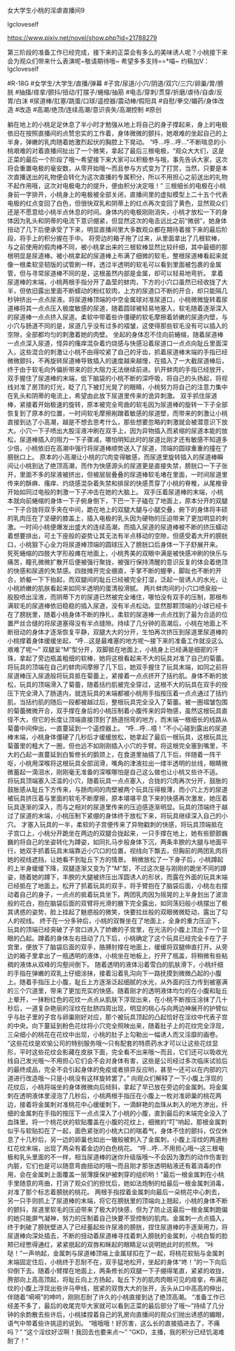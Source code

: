 女大学生小桃的淫虐直播间9

lgcloveself

https://www.pixiv.net/novel/show.php?id=21788279

第三阶段的准备工作已经完成，接下来的正菜会有多么的美味诱人呢？小桃接下来会为观众们带来什么表演呢~敬请期待哦~
希望多多支持==*喵~
约稿加V：lgcloveself

#R-18G
#女学生/大学生/直播/弹幕
#子宫/尿道/小穴/阴道/双穴/三穴/卵巢/胃/膀胱
#抽搐/痉挛/颤抖/扭动/打摆子/蜷缩/抽筋
#电击/穿刺/贯穿/折磨/虐待/自虐/反胃/白沫
#尿道棒/肛塞/跳蛋/口球/遥控器/震动棒/假阳具
#自慰/拳交/媚药/身体改造
#改造
#高潮/绝顶/连续高潮/意识丧失/高潮控制
#原创


躺在地上的小桃足足休息了半小时才勉强从地上将自己的身子撑起来，身上的电极依旧在按照直播间的点赞忠实的工作着，身体微微的颤抖，她艰难的坐起自己的上半身，弹嫩的乳肉随着她激烈起伏的胸腔上下晃动。
    “呼…呼…呼…”不断喘息的小桃艰难的对着直播间扯出了一个微笑，拿起了最后三根电极，“观众大大们，这是正菜的最后一个阶段了哦～希望接下来大家可以积极参与哦，事先告诉大家，这次将会重置电极的毫安数，从零开始哦～而且参与方式变为了打赏，当然，只要是本次直播送出的礼物便会转化为这次直播的专属积分，所以不用担心之前送出的礼物不起作用哦，这次对电极电力的提升，便由积分决定哦！”
    三根细长的电极在小桃身前一字排开，小桃身上的电极被全部关闭，直播间里的虚拟模型上二十五个代表电极的红点变回了白色，但很快双乳和阴蒂上的红点再次变回了黄色，显然观众们还是不愿意给小桃半点休息的时间。身体内的电极刚刚消失，小桃才放松一下的身体因为乳头和阴蒂的电流下意识绷紧，但显然这次的电击远比之前“微弱”，她身体扭动了几下后便承受了下来，明显直播间里大多数观众都在期待着接下来的最后阶段，将手上的积分握在手中。
    将旁边的箱子拖了过来，从里面拿出了几根软棒，与之前使用的假肉棒不同，被小桃拿出来的三根软棒显然比较纤细，其中最细的那根明显是尿道棒。被小桃拿起的尿道棒上布满了细微的软毛，整根尿道棒看起来就像一根柔软坚韧版的试管刷一样，透过半透明的软毛可以看到里面被包裹的金属管，但与寻常尿道棒不同的是，这根虽然内部是金属，却可以轻易地弯折。
    拿着尿道棒的末端，小桃两根手指分开了晶莹的蚌肉，下方的小穴口虽然已经收拢了大半，但依旧露出里面不断蠕动的粉红软肉，上方的尿道口不断的开合，却只能隔几秒钟挤出一点点尿液。将尿道棒顶端的中空金属球对准尿道口，小桃微微旋转着尿道棒将其一点点压入极度敏感的尿道，随着圆球被轻易地塞入，软毛随着逐渐深入的尿道棒一点点挤入尿道。柔软中带着些许僵硬的软毛摩擦着娇嫩的尿道内壁，与小穴与肠道不同的是，尿道几乎没有过多的褶皱，这使得那些软毛没有可以插入的空隙，全部都均匀的刺激着她的肉壁。
    坐起的身体忍不住向前蜷缩，随着尿道棒一点点深入尿道，怪异的瘙痒混杂着灼烧感与快感沿着尿道口一点点向耻丘里面深入，这些混合的刺激让小桃不由得咬紧了自己的牙齿，抓着尿道棒末端的手指已经微微颤抖，不再旋转尿道棒导致插入的速度越来越慢，在插入了一大截尿道棒后，终于由于软毛向外偏折带来的巨大阻力无法继续前进。扒开蚌肉的手指已经放开，双手握住了尿道棒的末端，低下脑袋的小桃不断的深呼吸，将自己的头扬起，将视线对准了房顶的灯光，眨了几下被灯光晃了的眼睛，小桃努力将自己的注意力集中在乳头和阴蒂的电流上，希望由此放下尿道里传来的诡异刺激。
    双手抓住尿道棒，紧接着开始极速的旋转，原本被完全弯曲的软毛因为尿道棒的旋转一下子全部恢复到了原本的位置，一时间软毛摩擦剐蹭着敏感的尿道壁，而带来的刺激让小桃直接到达了小高潮，越是不想去思考什么，那些想要忽略的刺激就会被潜意识下放大。小穴一下子喷出大股淫液冲刷在双手上，因为异物插入而紧缩的尿道本能的放松，尿道棒插入的阻力一下子骤减，哪怕明知此时的尿道比刚才还有敏感不知道多少倍，小桃依旧在高潮中强行将尿道棒顺势送入了尿道，顶端的圆球重重的撞在了膀胱口上。
    原本的小高潮让小桃的穴肉变得敏感，而尿道里旋转插入的尿道棒瞬间让小桃到达了绝顶高潮，而作为快感源头的尿道更是直接失禁，膀胱口一下子张开，里面不多的尿液被挤出，但被层层叠叠的尿道棒软毛堵在里面，一时间尿道里传来的酥麻、瘙痒、灼烧感混杂着失禁和排尿的快感贯穿了小桃的脊椎，从尾椎骨开始如同过电般的刺激一下子冲击在她的大脑上。
    双手压着尿道棒的末端，小桃本就向前蜷缩的身体一下子俯身倒下，下巴一下子磕在了地面上，原本分开的双腿一下子合拢将双手夹在中间，跪在地上的双腿大腿与小腿交叠，俯下的身体将丰硕的乳肉压在了坚硬的膝盖上，插入电极的乳头因为硬物的压迫带来了更加明显的刺激。一时间小桃便爆发出盛大的连续高潮，而插入尿道的尿道棒被不断的挤压蠕动着想要排出，可土下座般的姿势让其无法有半点移动的空隙，但感受着大开的膀胱口，小桃狠下心全力将尿道棒顶端的圆球压入了膀胱口后身体一下子舒展开来。
    死死蜷缩的四肢大字形般瘫在地面上，小桃秀美的双眼中满是被快感冲刷的快乐与痛苦，瞳孔微微扩散开后便被强行聚拢，被强行保持清醒的意识反复的体会着绝顶的快感和尿道的失禁感。四肢摊开完全绷直，手掌不断的握拳，脚趾也不断的开合，娇躯一下下抬起，而双腿间的耻丘已经被完全打湿，泛起一层诱人的水光，让小桃娇嫩的肌肤看起来如同半透明的蛋清般滑腻。
    两片蚌肉间的小穴口喷泉般一股股喷出淫液，而阴蒂下方的尿道已然被完全堵住，哪怕没有双手的压制，那根布满软毛的尿道棒依旧稳稳的插入尿道，没有半点松动。显然那颗顶端的小球已经卡在了膀胱里，随着小桃身体不断的挣扎，柔软的尿道棒一点点找到了最为合适的位置严丝合缝的将尿道塞得没有半点缝隙。持续了几分钟的高潮后，小桃在地面上不断扭动的身体才逐渐恢复平静，双腿大大的分开，生怕再次挤压到尿道里尿道棒的小桃撑着身体缓缓坐起，“呼…这是最难塞的地方呢～接下来的准备工作就没这么艰难了呢～”
    双腿呈“M”型分开，双脚抵在地面上，小桃身上已经满是细密的汗珠，拿起了旁边瓶盖粗细的软棒，她将这根看起来不大的玩具对准了自己的菊蕾。将玩具的顶端在自己的蚌肉间摩擦了几下后，她双手握住了玩具末端，如同之前将尿道棒压入尿道般将玩具抵在菊蕾上，紧接着一点点挤开了括约肌。身体不断的放松，玩具的顶端滑入了菊蕾，随着括约肌被完全穿过，这根不大的玩具在双手的按压下完全滑入了肠道内，就连玩具的末端都被小桃用手指按压着一点点通过了括约肌，当括约肌的随后一段都被越过后，整根玩具完全没入了菊蕾。被一圈褶皱包围的菊蕾微微开合，双手撑在身后的小桃压制着小腹传来的异物感，虽然这根玩具直径不大，但它的长度让顶端直接顶到了肠道拐弯的地方，而末端一根细长的线路从菊蕾中间伸出，一直蔓延到一个遥控器上。
    “呼…呼…噫！”不小心碰到露出的尿道棒末端，小桃身体僵硬了几秒后才缓缓放松，她拿起了最后一根玩具，这根玩具比菊蕾里的粗大了一圈，但也远不如刚刚插入小穴的手臂。将这根完全塞到嘴里，不大的凸起一直蔓延到白皙修长的鹅颈上，在食道里抽插了几下后，伴随着一阵干呕，小桃用深喉将这根玩具全部润滑，嘴角的津液拉出一缕半透明的丝线，眼睛微微蓄起一滴泪水，刚刚毫无准备的深喉哪怕是自己这么做也让小桃又些许不适。
    将玩具顶端塞入泛滥的小穴，随着玩具一点点塞入，合拢的穴肉再次分开，鼓胀的鼓胀感从耻丘下方传来，与肠肉间的肉壁被两个玩具压得极薄，而小穴上方的尿道被玩具挤压着与里面的软毛不断摩擦，原本堪堪平息下来的快感再次激发，她压着玩具逐渐的深入，而与之相对的尿道里传来的压迫感逐渐明显。玩具的顶端终于越过了尿道的末端，小桃压制下紧绷的身体终于放松下来，将玩具继续深入自己的小穴。
    才塞入玩具的一半，柔软的子宫便传来了异物戳刺的快感，将玩具顶端抵在子宫口上，小桃分开跪坐在两边的双腿合拢起来，一只手撑在地上，她有些颤颤巍巍的将自己的坐姿转化为蹲姿，如同扎马步般身体下沉，两条丰腴的大腿与地面平行，她双手抓着玩具末端靠近小穴口的位置，视线向下飘去，但胸前的两团乳肉将她的视线遮挡，让她看不到耻丘下方的情景。
    稍微放松了一下身子后，小桃蹲起的上半身缓缓下降，双腿逐渐又变为了“M”型，不过这次是与刚刚的跪坐不同的蹲姿，随着她的蹲下，丰腴的大腿被挤压出浑圆诱人的形状，而露在外面的玩具末端已经抵在了地面上。松开了抓着玩具的双手，将手臂抱在了脑袋后面，小桃左右摆动着自己的身子，一点点的抵着玩具坐下。两团乳肉因为摇晃的上半身划出了波浪般的花白，抱在脑袋后面的双臂将光滑的腋下完全露出，如同荡妇般小桃摆出了极其诱惑的姿势，脸上挂起了魅惑般的微笑，快要拉丝般的双眼微微眨动，露出了勾人的视线。
    终于在一分多钟后，小桃的双臀坐在了地面上，全身的重力压迫下，玩具的顶端已经突破了子宫口进入了娇嫩的子宫里，在光洁的小腹上顶出了一个显眼的凸起。蹲着的身体左右扭动了几下后，小桃确定了这个玩具已经完全卡在了子宫里，便放下了脑袋后面的双手，胳膊肘撑在地面上，缓缓将双腿伸直打开。从旁边的箱子里拿出了一瓶透明的液体，小桃坐在地板上，拧开了瓶盖，将稍微有些粘稠的液体从双峰的沟壑间倒下。
    随着透明的液体沿着雪白的肌肤滑下，小桃纤细的手指在弹嫩的双乳上仔细涂抹，接着沿着乳沟向下一路抚摸到微微凸起的小腹上。随着手指压上小腹，耻丘上方逐渐泛起细腻的水光，从外面的压力传到被塞满的三个穴道里，带来了更加充实的快感。随着刚才的透明液体均匀的在小腹和耻丘上晕开，一抹粉红色的花纹一点点从肌肤下浮现出来，在小桃不断按压涂抹了几十秒后，一道复杂艳丽的淫纹在肚脐四周出现，明显的桃心与向两边神展开的护臂似乎与肚子里的子宫与卵巢刚好对应，那个被玩具顶起的凸起恰好在淫纹中代表子宫的中央。向下蔓延到粉色花纹将小穴完全照映出来，随着肚子上的花纹完全浮现，三朵细小的桃花在花纹中出现，小桃的肚子上勾勒出一幅诱人而又淫靡的画卷。
    “这些花纹是欢愉公司的特别服务哦～只有配套的特质药水才可以让这些花纹显形，平时这些花纹会影藏在皮肤下面，完全看不出来哦～而且，它们还可以吸收光线自己发光哦～不用担心它们会不会对身体有害，这些是公司经过多次临床试验后的最终成品，完全不会引起身体的免疫或者排异反应哟，甚至～还可以在内部的穴道进行改造哦～只是小桃没有这样旋转罢了。”
    向观众们解释了一下小腹上浮现的花纹后，小桃将端坐的身体微微向后倾斜，拿起了早已放在旁边的金属刺。将金属刺在透明液体里浸泡了几秒后，小桃两根手指压在小腹上一枚对准卵巢的桃花两边，接着将金属刺对准桃花中心缓缓刺下，一滴鲜艳的血珠从刺入的地方渗出，纤细的金属刺在手指的按压下一点点深入了小桃的小腹，直到最后的末端完全没入了血珠里。将一个桃花状的软贴覆盖在小腹的花纹上，细微的“叮”响起，那根金属刺似乎与软贴扣在了一起，面色紧张的小桃大口的喘着气，身体不住的颤抖，仅仅休息了十几秒后，另一边的卵巢也如出一辙般被刺入了金属刺，小腹上淫纹的两道粉红花纹末端，出现了两朵有着金边的白色桃花。
    “呼…呼…不用担心哦～这三根电极和乳头里面的不一样，相当尿道棒的迷你升级版哦～不会因为激烈的动作伤害到内脏，它们也是可以随意弯曲扭动的哦～而且刚才那张透明粘液还有着消毒的作用，会在金属刺上面覆盖一层薄膜保护被刺穿的组织哟！”最后一根金属刺在小桃手里随意的弯曲，打消了观众们的担忧后，她如法炮制的给最后一根金属刺消毒，对准了那个标志着膀胱的桃花。
    两根手指捏着金属刺向最后一朵桃花中心刺去，另一只手则抓上了尿道棒的末端，将它在膀胱里的顶端向上翘起，小桃的身体不断的颤抖，尿道里软毛的压迫带来了极大的快感，但为了防止这最后一根金属刺跑偏的她只能屏气凝神，努力的压制着自己快要不受控制的肌肉。金属刺一点点插入，终于刺破了膀胱壁进入了已经蓄起些许尿液的膀胱，捏住尿道棒的手逐渐用力，将尿道棒向深处插去，不断的扭动着尿道棒寻找着刺入膀胱的金属刺，小桃白皙的脸颊已经憋得通红，紧紧抿起的双唇和眯起的眼睛足以说明她此时的煎熬。
    “咔哒！”一声响起，金属刺与尿道棒顶端上金属球扣在了一起，将桃花软贴与金属刺末端固定住后，小桃终于忍耐不在，双手猛地松开，坐起的身体“咚！”的一下向后仰倒下去。随着小臂撑在地面上，两条修长的双腿一下子绷得笔直，紧紧的收拢，胯部向上高高顶起，将耻丘向上方扬起，耻丘下方的肌肉肉眼可见的痉挛，布满花纹的小腹上浮现出些许马甲线，抿紧的双唇大大的张开，舌头从口中高高的伸出，伴随着“嗬嗬”的呻吟，刚刚忍耐了许久的小桃直接到达了绝顶高潮。
    “准备工作已经差不多了，最后的收尾完毕大家就可以看到正菜的最后部分了哦～”持续了几分钟的余韵散去些许后，小桃揉捏着自己的乳房向直播间的观众们抛出诱惑的媚眼，语气中带着些许挑逗的说到。
    “哦哦哦！好厉害，这么长的直接插进去了，不痛吗？”
    “这个淫纹好涩啊！我回去也要来点～”
    “GKD，主播，我的积分已经饥渴难耐了！”
